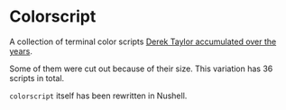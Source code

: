# Colorscript

A collection of terminal color 
scripts [Derek Taylor accumulated over the years](https://gitlab.com/dwt1/shell-color-scripts).

Some of them were cut out because of their size. This variation has 36 scripts in total.

`colorscript` itself has been rewritten in Nushell.

